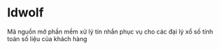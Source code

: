 # ldwolf
Mã nguồn mở phần mềm xử lý tin nhắn phục vụ cho các đại lý xổ số tính toán số liệu của khách hàng
